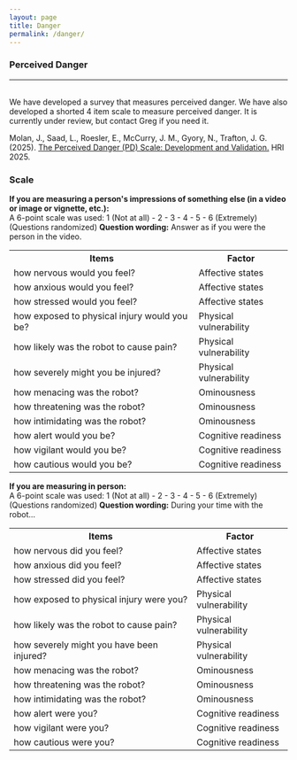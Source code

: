 ```yaml
---
layout: page
title: Danger
permalink: /danger/
---
```

<h3 id="perceived-danger">Perceived Danger</h3>
<hr><br>
We have developed a survey that measures perceived danger. We have also developed a shorted 4 item scale to measure perceived danger.  It is currently under review, but contact Greg if you need it.

<p>Molan, J., Saad, L., Roesler, E., McCurry, J. M., Gyory, N., Trafton, J. G. (2025). <a href="/papers/Perceived_Danger.pdf" target="_blank">The Perceived Danger (PD) Scale: Development and Validation.</a> HRI 2025.</p>

<h3>Scale</h3>

<b>If you are measuring a person's impressions of something else (in a video or image or vignette, etc.):</b><br>
A 6-point scale was used: 1 (Not at all) - 2 - 3 - 4 - 5 - 6 (Extremely) (Questions randomized)
<b>Question wording:</b> Answer as if you were the person in the video.  
<table>
  <tr>
    <th>Items</th>
    <th>Factor</th>
  </tr>
  <tr>
    <td>how nervous would you feel?</td>
    <td>Affective states</td>
  </tr>    
  <tr>
    <td>how anxious would you feel?</td>
    <td>Affective states</td>
  </tr>    
  <tr>
    <td>how stressed would you feel?</td>
    <td>Affective states</td>
  </tr>  
  <tr>
    <td>how exposed to physical injury would you be?</td>
    <td>Physical vulnerability</td>
  </tr>  
  <tr>
    <td>how likely was the robot to cause pain?</td>
    <td>Physical vulnerability</td>
  </tr>  
  <tr>
    <td>how severely might you be injured?</td>
    <td>Physical vulnerability</td>
  </tr>
  <tr>
    <td>how menacing was the robot?</td>
    <td>Ominousness</td>
  </tr>  
  <tr>
    <td>how threatening was the robot?</td>
    <td>Ominousness</td>
  </tr>    
  <tr>
    <td>how intimidating was the robot?</td>
    <td>Ominousness</td>
  </tr>    
  <tr>
    <td>how alert would you be?</td>
    <td>Cognitive readiness</td>
  </tr>
  <tr>
    <td>how vigilant would you be?</td>
    <td>Cognitive readiness</td>
  </tr>
  <tr>
    <td>how cautious would you be?</td>
    <td>Cognitive readiness</td>
  </tr>                               
</table>

<b>If you are measuring in person:</b><br>
A 6-point scale was used: 1 (Not at all) - 2 - 3 - 4 - 5 - 6 (Extremely)
(Questions randomized)
<b>Question wording:</b> During your time with the robot...  
<table>
  <tr>
    <th>Items</th>
    <th>Factor</th>
  </tr>
  <tr>
    <td>how nervous did you feel?</td>
    <td>Affective states</td>
  </tr>    
  <tr>
    <td>how anxious did you feel?</td>
    <td>Affective states</td>
  </tr>    
  <tr>
    <td>how stressed did you feel?</td>
    <td>Affective states</td>
  </tr>  
  <tr>
    <td>how exposed to physical injury were you?</td>
    <td>Physical vulnerability</td>
  </tr>  
  <tr>
    <td>how likely was the robot to cause pain?</td>
    <td>Physical vulnerability</td>
  </tr>  
  <tr>
    <td>how severely might you have been injured?</td>
    <td>Physical vulnerability</td>
  </tr>
  <tr>
    <td>how menacing was the robot?</td>
    <td>Ominousness</td>
  </tr>  
  <tr>
    <td>how threatening was the robot?</td>
    <td>Ominousness</td>
  </tr>    
  <tr>
    <td>how intimidating was the robot?</td>
    <td>Ominousness</td>
  </tr>    
  <tr>
    <td>how alert were you?</td>
    <td>Cognitive readiness</td>
  </tr>
  <tr>
    <td>how vigilant were you?</td>
    <td>Cognitive readiness</td>
  </tr>
  <tr>
    <td>how cautious were you?</td>
    <td>Cognitive readiness</td>
  </tr>                               
</table>


